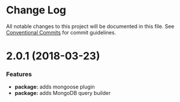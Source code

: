 # Change Log

All notable changes to this project will be documented in this file.
See [Conventional Commits](https://conventionalcommits.org) for commit guidelines.

<a name="2.0.1"></a>
# 2.0.1 (2018-03-23)


### Features

* **package:** adds mongoose plugin
* **package:** adds MongoDB query builder

